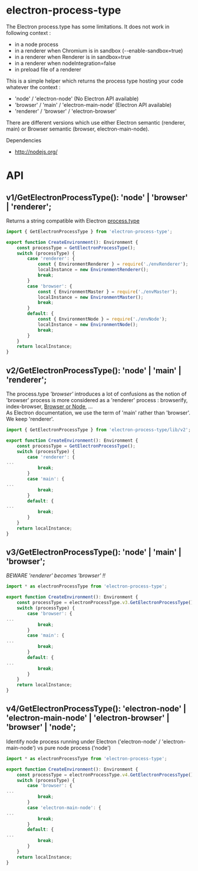 # electron-process-type

The Electron process.type has some limitations.
It does not work in following context :
* in a node process
* in a renderer when Chromium is in sandbox (--enable-sandbox=true)
* in a renderer when Renderer is in sandbox=true
* in a renderer when nodeIntegration=false
* in preload file of a renderer

This is a simple helper which returns the process type hosting your code whatever the context :
- 'node' / 'electron-node' (No Electron API available)
- 'browser' / 'main' / 'electron-main-node' (Electron API available)
- 'renderer' / 'browser' / 'electron-browser'

There are different versions which use either Electron semantic (renderer, main) or Browser semantic (browser, electron-main-node).

Dependencies
* http://nodejs.org/


# API
## v1/GetElectronProcessType(): 'node' | 'browser' | 'renderer';
Returns a string compatible with Electron [process.type](https://electronjs.org/docs/api/process#processversionschrome)

```ts
import { GetElectronProcessType } from 'electron-process-type';

export function CreateEnvironment(): Environment {
    const processType = GetElectronProcessType();
    switch (processType) {
        case 'renderer': {
            const { EnvironmentRenderer } = require('./envRenderer');
            localInstance = new EnvironmentRenderer();
            break;
        }
        case 'browser': {
            const { EnvironmentMaster } = require('./envMaster');
            localInstance = new EnvironmentMaster();
            break;
        }
        default: {
            const { EnvironmentNode } = require('./envNode');
            localInstance = new EnvironmentNode();
            break;
        }
    }
    return localInstance;
}
```

## v2/GetElectronProcessType(): 'node' | 'main' | 'renderer';
The process.type *'browser'* introduces a lot of confusions as the notion of 'browser' process is more considered as a 'renderer' process : browserify, index-browser, [Browser or Node](https://github.com/flexdinesh/browser-or-node), ...  
As Electron documentation, we use the term of 'main' rather than 'browser'. We keep 'renderer'.

```ts
import { GetElectronProcessType } from 'electron-process-type/lib/v2';

export function CreateEnvironment(): Environment {
    const processType = GetElectronProcessType();
    switch (processType) {
        case 'renderer': {
...
            break;
        }
        case 'main': {
...
            break;
        }
        default: {
...
            break;
        }
    }
    return localInstance;
}
```

## v3/GetElectronProcessType(): 'node' | 'main' | 'browser';
*BEWARE 'renderer' becomes 'browser' !!*

```ts
import * as electronProcessType from 'electron-process-type';

export function CreateEnvironment(): Environment {
    const processType = electronProcessType.v3.GetElectronProcessType();
    switch (processType) {
        case 'browser': {
...
            break;
        }
        case 'main': {
...
            break;
        }
        default: {
...
            break;
        }
    }
    return localInstance;
}
```

## v4/GetElectronProcessType(): 'electron-node' | 'electron-main-node' | 'electron-browser' | 'browser' | 'node';
Identify node process running under Electron ('electron-node' / 'electron-main-node') vs pure node process ('node')
```ts
import * as electronProcessType from 'electron-process-type';

export function CreateEnvironment(): Environment {
    const processType = electronProcessType.v4.GetElectronProcessType();
    switch (processType) {
        case 'browser': {
...
            break;
        }
        case 'electron-main-node': {
...
            break;
        }
        default: {
...
            break;
        }
    }
    return localInstance;
}
```


